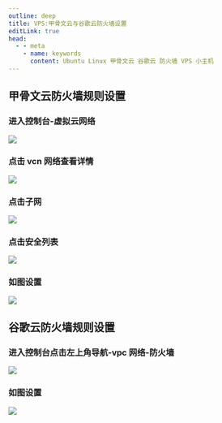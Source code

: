 ```yaml
---
outline: deep
title: VPS:甲骨文云与谷歌云防火墙设置
editLink: true
head:
  - - meta
    - name: keywords
      content: Ubuntu Linux 甲骨文云 谷歌云 防火墙 VPS 小主机
---
```


## 甲骨文云防火墙规则设置

### 进入控制台-虚拟云网络
![](https://cdn.jsdelivr.net/gh/vanhiupun/pic@master/img/202309032017796.png)

### 点击 vcn 网络查看详情
![](https://cdn.jsdelivr.net/gh/vanhiupun/pic@master/img/20230903201855.png)

### 点击子网
![](https://cdn.jsdelivr.net/gh/vanhiupun/pic@master/img/20230903201855.png)

### 点击安全列表
![](https://cdn.jsdelivr.net/gh/vanhiupun/pic@master/img/20230903202120.png)

### 如图设置
![](https://cdn.jsdelivr.net/gh/vanhiupun/pic@master/img/20230903202406.png)

## 谷歌云防火墙规则设置
### 进入控制台点击左上角导航-vpc 网络-防火墙
![](https://cdn.jsdelivr.net/gh/vanhiupun/pic@master/img/202309032029881.png)
### 如图设置
![](https://cdn.jsdelivr.net/gh/vanhiupun/pic@master/img/202309032030424.png)
